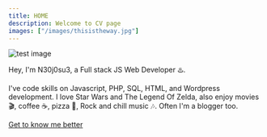 ```yaml
---
title: HOME
description: Welcome to CV page
images: ["/images/thisistheway.jpg"]
---
```

![test image](images/thisistheway.jpg)

Hey, I'm N30j0su3, a Full stack JS Web Developer :hotsprings:.

I've code skills on Javascript, PHP, SQL, HTML, and Wordpress development. I love Star Wars and The Legend Of Zelda, also enjoy movies :clapper:, coffee :coffee:, pizza :pizza:, Rock and chill music :notes:. Often I'm a blogger too.

[Get to know me better](/cv/about "Get to know me better")